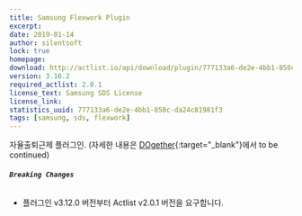 ```yaml
---
title: Samsung Flexwork Plugin
excerpt: 
date: 2019-01-14
author: silentsoft
lock: true
homepage: 
download: http://actlist.io/api/download/plugin/777133a6-de2e-4bb1-850c-da24c81981f3.jar
version: 3.16.2
required_actlist: 2.0.1
license_text: Samsung SDS License
license_link: 
statistics_uuid: 777133a6-de2e-4bb1-850c-da24c81981f3
tags: [samsung, sds, flexwork]
---
```


자율출퇴근제 플러그인. (자세한 내용은 [DOgether](http://opsplus.sdsdev.co.kr:9083/#/login?postingId=4185){:target="_blank"}에서 to be continued)

###### **`Breaking Changes`**
- 플러그인 v3.12.0 버전부터 Actlist v2.0.1 버전을 요구합니다.
